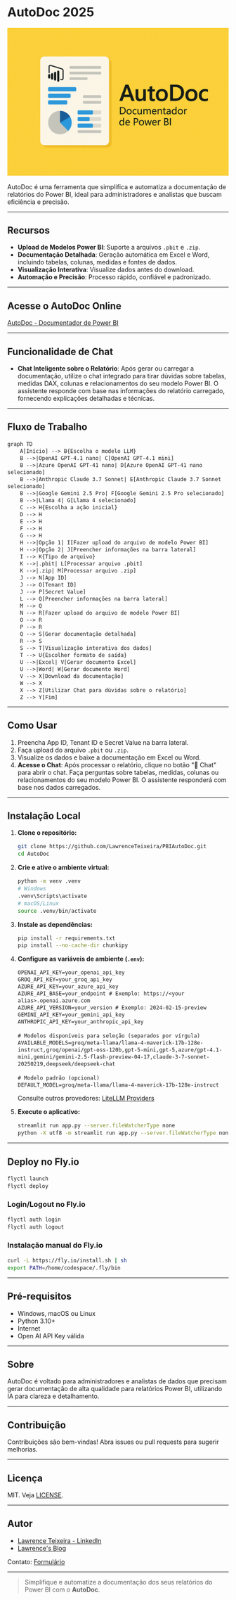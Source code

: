 # AutoDoc 2025

![AutoDoc](./images/AutoDoc.png)

AutoDoc é uma ferramenta que simplifica e automatiza a documentação de relatórios do Power BI, ideal para administradores e analistas que buscam eficiência e precisão.

---

## Recursos

- **Upload de Modelos Power BI**: Suporte a arquivos `.pbit` e `.zip`.
- **Documentação Detalhada**: Geração automática em Excel e Word, incluindo tabelas, colunas, medidas e fontes de dados.
- **Visualização Interativa**: Visualize dados antes do download.
- **Automação e Precisão**: Processo rápido, confiável e padronizado.

---

## Acesse o AutoDoc Online

[AutoDoc - Documentador de Power BI](https://autodoc.lawrence.eti.br/)

---

## Funcionalidade de Chat

- **Chat Inteligente sobre o Relatório**: Após gerar ou carregar a documentação, utilize o chat integrado para tirar dúvidas sobre tabelas, medidas DAX, colunas e relacionamentos do seu modelo Power BI. O assistente responde com base nas informações do relatório carregado, fornecendo explicações detalhadas e técnicas.

---

## Fluxo de Trabalho

```mermaid
graph TD
    A[Início] --> B{Escolha o modelo LLM}
    B -->|OpenAI GPT-4.1 nano| C[OpenAI GPT-4.1 mini]
    B -->|Azure OpenAI GPT-41 nano| D[Azure OpenAI GPT-41 nano selecionado]
    B -->|Anthropic Claude 3.7 Sonnet| E[Anthropic Claude 3.7 Sonnet selecionado]
    B -->|Google Gemini 2.5 Pro| F[Google Gemini 2.5 Pro selecionado]
    B -->|Llama 4| G[Llama 4 selecionado]
    C --> H{Escolha a ação inicial}
    D --> H
    E --> H
    F --> H
    G --> H
    H -->|Opção 1| I[Fazer upload do arquivo de modelo Power BI]
    H -->|Opção 2| J[Preencher informações na barra lateral]
    I --> K{Tipo de arquivo}
    K -->|.pbit| L[Processar arquivo .pbit]
    K -->|.zip| M[Processar arquivo .zip]
    J --> N[App ID]
    J --> O[Tenant ID]
    J --> P[Secret Value]
    L --> Q[Preencher informações na barra lateral]
    M --> Q
    N --> R[Fazer upload do arquivo de modelo Power BI]
    O --> R
    P --> R
    Q --> S[Gerar documentação detalhada]
    R --> S
    S --> T[Visualização interativa dos dados]
    T --> U{Escolher formato de saída}
    U -->|Excel| V[Gerar documento Excel]
    U -->|Word| W[Gerar documento Word]
    V --> X[Download da documentação]
    W --> X
    X --> Z[Utilizar Chat para dúvidas sobre o relatório]
    Z --> Y[Fim]
```

---

## Como Usar

1. Preencha App ID, Tenant ID e Secret Value na barra lateral.
2. Faça upload do arquivo `.pbit` ou `.zip`.
3. Visualize os dados e baixe a documentação em Excel ou Word.
4. **Acesse o Chat**: Após processar o relatório, clique no botão "💬 Chat" para abrir o chat. Faça perguntas sobre tabelas, medidas, colunas ou relacionamentos do seu modelo Power BI. O assistente responderá com base nos dados carregados.

---

## Instalação Local

1. **Clone o repositório:**
    ```sh
    git clone https://github.com/LawrenceTeixeira/PBIAutoDoc.git
    cd AutoDoc
    ```

2. **Crie e ative o ambiente virtual:**
    ```sh
    python -m venv .venv
    # Windows
    .venv\Scripts\activate
    # macOS/Linux
    source .venv/bin/activate
    ```

3. **Instale as dependências:**
    ```sh
    pip install -r requirements.txt
    pip install --no-cache-dir chunkipy
    ```

4. **Configure as variáveis de ambiente (`.env`):**
    ```env
    OPENAI_API_KEY=your_openai_api_key
    GROQ_API_KEY=your_groq_api_key
    AZURE_API_KEY=your_azure_api_key
    AZURE_API_BASE=your_endpoint # Exemplo: https://<your alias>.openai.azure.com
    AZURE_API_VERSION=your_version # Exemplo: 2024-02-15-preview
    GEMINI_API_KEY=your_gemini_api_key
    ANTHROPIC_API_KEY=your_anthropic_api_key

    # Modelos disponíveis para seleção (separados por vírgula)
    AVAILABLE_MODELS=groq/meta-llama/llama-4-maverick-17b-128e-instruct,groq/openai/gpt-oss-120b,gpt-5-mini,gpt-5,azure/gpt-4.1-mini,gemini/gemini-2.5-flash-preview-04-17,claude-3-7-sonnet-20250219,deepseek/deepseek-chat

    # Modelo padrão (opcional)
    DEFAULT_MODEL=groq/meta-llama/llama-4-maverick-17b-128e-instruct    
    ```
    Consulte outros provedores: [LiteLLM Providers](https://docs.litellm.ai/docs/providers)

5. **Execute o aplicativo:**
    ```sh
    streamlit run app.py --server.fileWatcherType none
    python -X utf8 -m streamlit run app.py --server.fileWatcherType none
    ```

---

## Deploy no Fly.io

```sh
flyctl launch
flyctl deploy
```

### Login/Logout no Fly.io

```sh
flyctl auth login
flyctl auth logout
```

### Instalação manual do Fly.io

```sh
curl -L https://fly.io/install.sh | sh
export PATH=/home/codespace/.fly/bin
```

---

## Pré-requisitos

- Windows, macOS ou Linux
- Python 3.10+
- Internet
- Open AI API Key válida

---

## Sobre

AutoDoc é voltado para administradores e analistas de dados que precisam gerar documentação de alta qualidade para relatórios Power BI, utilizando IA para clareza e detalhamento.

---

## Contribuição

Contribuições são bem-vindas! Abra issues ou pull requests para sugerir melhorias.

---

## Licença

MIT. Veja [LICENSE](LICENSE.md).

---

## Autor

- [Lawrence Teixeira - LinkedIn](https://www.linkedin.com/in/lawrenceteixeira/)
- [Lawrence's Blog](https://lawrence.eti.br)

Contato: [Formulário](https://lawrence.eti.br/contact/)

---

> Simplifique e automatize a documentação dos seus relatórios do Power BI com o **AutoDoc**.
